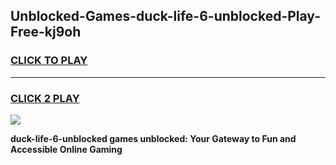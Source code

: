 
## Unblocked-Games-duck-life-6-unblocked-Play-Free-kj9oh
<h3>
<a href="https://premium76.site?title=duck-life-6-unblocked&ref=12A">CLICK TO PLAY</a></h3>
<hr>

<h3>
<a href="https://premium76.site?title=duck-life-6-unblocked&ref=12A">CLICK 2 PLAY</a>
  
</h3>

<a href="https://premium76.site?title=duck-life-6-unblocked&ref=12A"><img src="https://clearcache.store/games.png"></a>


**duck-life-6-unblocked games unblocked: Your Gateway to Fun and Accessible Online Gaming**
